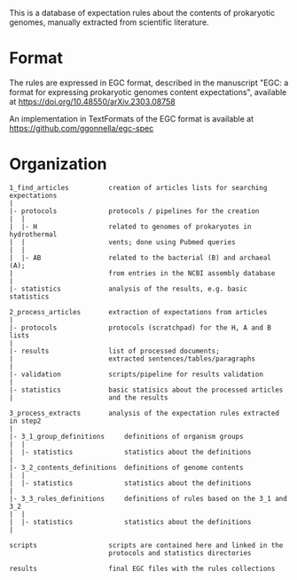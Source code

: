 This is a database of expectation rules
about the contents of prokaryotic genomes,
manually extracted from scientific literature.

# Format

The rules are expressed in EGC format,
described in the manuscript
"EGC: a format for expressing prokaryotic genomes content expectations",
available at
https://doi.org/10.48550/arXiv.2303.08758

An implementation in TextFormats of the EGC format
is available at
https://github.com/ggonnella/egc-spec

# Organization

```
1_find_articles          creation of articles lists for searching expectations
|
|- protocols             protocols / pipelines for the creation
|  |
|  |- H                  related to genomes of prokaryotes in hydrothermal
|  |                     vents; done using Pubmed queries
|  |
|  |- AB                 related to the bacterial (B) and archaeal (A);
|                        from entries in the NCBI assembly database
|
|- statistics            analysis of the results, e.g. basic statistics

2_process_articles       extraction of expectations from articles
|
|- protocols             protocols (scratchpad) for the H, A and B lists
|
|- results               list of processed documents;
|                        extracted sentences/tables/paragraphs
|
|- validation            scripts/pipeline for results validation
|
|- statistics            basic statisics about the processed articles
|                        and the results

3_process_extracts       analysis of the expectation rules extracted in step2
|
|- 3_1_group_definitions     definitions of organism groups
|  |
|  |- statistics             statistics about the definitions
|
|- 3_2_contents_definitions  definitions of genome contents
|  |
|  |- statistics             statistics about the definitions
|
|- 3_3_rules_definitions     definitions of rules based on the 3_1 and 3_2
|  |
|  |- statistics             statistics about the definitions
|

scripts                  scripts are contained here and linked in the
                         protocols and statistics directories

results                  final EGC files with the rules collections
```
